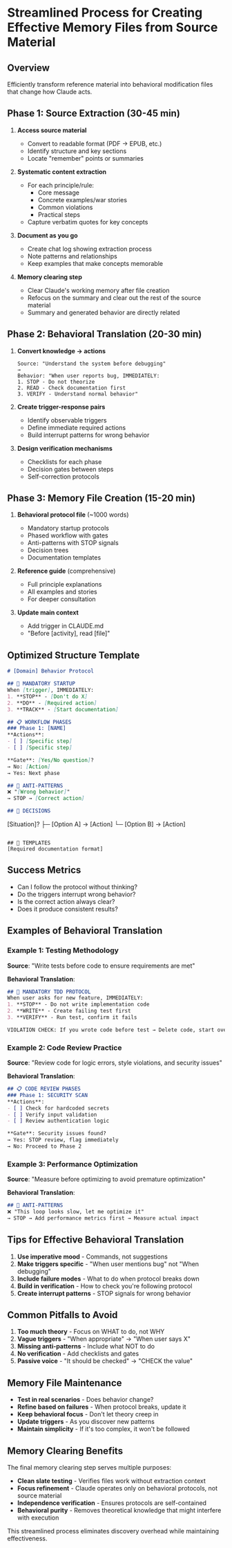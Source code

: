 # Streamlined Process for Creating Effective Memory Files from Source Material

## Overview
Efficiently transform reference material into behavioral modification files that change how Claude acts.

## Phase 1: Source Extraction (30-45 min)
1. **Access source material**
   - Convert to readable format (PDF → EPUB, etc.)
   - Identify structure and key sections
   - Locate "remember" points or summaries

2. **Systematic content extraction**
   - For each principle/rule:
     - Core message
     - Concrete examples/war stories
     - Common violations
     - Practical steps
   - Capture verbatim quotes for key concepts

3. **Document as you go**
   - Create chat log showing extraction process
   - Note patterns and relationships
   - Keep examples that make concepts memorable

4. **Memory clearing step**
   - Clear Claude's working memory after file creation
   - Refocus on the summary and clear out the rest of the source material
   - Summary and generated behavior are directly related

## Phase 2: Behavioral Translation (20-30 min)
1. **Convert knowledge → actions**
   ```
   Source: "Understand the system before debugging"
   →
   Behavior: "When user reports bug, IMMEDIATELY:
   1. STOP - Do not theorize
   2. READ - Check documentation first
   3. VERIFY - Understand normal behavior"
   ```

2. **Create trigger-response pairs**
   - Identify observable triggers
   - Define immediate required actions
   - Build interrupt patterns for wrong behavior

3. **Design verification mechanisms**
   - Checklists for each phase
   - Decision gates between steps
   - Self-correction protocols

## Phase 3: Memory File Creation (15-20 min)
1. **Behavioral protocol file** (~1000 words)
   - Mandatory startup protocols
   - Phased workflow with gates
   - Anti-patterns with STOP signals
   - Decision trees
   - Documentation templates

2. **Reference guide** (comprehensive)
   - Full principle explanations
   - All examples and stories
   - For deeper consultation

3. **Update main context**
   - Add trigger in CLAUDE.md
   - "Before [activity], read [file]"

## Optimized Structure Template

```markdown
# [Domain] Behavior Protocol

## 🛑 MANDATORY STARTUP
When [trigger], IMMEDIATELY:
1. **STOP** - [Don't do X]
2. **DO** - [Required action]
3. **TRACK** - [Start documentation]

## 📋 WORKFLOW PHASES
### Phase 1: [NAME]
**Actions**:
- [ ] [Specific step]
- [ ] [Specific step]

**Gate**: [Yes/No question]?
→ No: [Action]
→ Yes: Next phase

## 🚫 ANTI-PATTERNS
❌ "[Wrong behavior]"
→ STOP → [Correct action]

## 🔄 DECISIONS
```
[Situation]?
├─ [Option A] → [Action]
└─ [Option B] → [Action]
```

## 📝 TEMPLATES
[Required documentation format]
```

## Success Metrics
- Can I follow the protocol without thinking?
- Do the triggers interrupt wrong behavior?
- Is the correct action always clear?
- Does it produce consistent results?

## Examples of Behavioral Translation

### Example 1: Testing Methodology
**Source**: "Write tests before code to ensure requirements are met"

**Behavioral Translation**:
```markdown
## 🛑 MANDATORY TDD PROTOCOL
When user asks for new feature, IMMEDIATELY:
1. **STOP** - Do not write implementation code
2. **WRITE** - Create failing test first
3. **VERIFY** - Run test, confirm it fails

VIOLATION CHECK: If you wrote code before test → Delete code, start over
```

### Example 2: Code Review Practice
**Source**: "Review code for logic errors, style violations, and security issues"

**Behavioral Translation**:
```markdown
## 📋 CODE REVIEW PHASES
### Phase 1: SECURITY SCAN
**Actions**:
- [ ] Check for hardcoded secrets
- [ ] Verify input validation
- [ ] Review authentication logic

**Gate**: Security issues found?
→ Yes: STOP review, flag immediately
→ No: Proceed to Phase 2
```

### Example 3: Performance Optimization
**Source**: "Measure before optimizing to avoid premature optimization"

**Behavioral Translation**:
```markdown
## 🚫 ANTI-PATTERNS
❌ "This loop looks slow, let me optimize it"
→ STOP → Add performance metrics first → Measure actual impact
```

## Tips for Effective Behavioral Translation

1. **Use imperative mood** - Commands, not suggestions
2. **Make triggers specific** - "When user mentions bug" not "When debugging"
3. **Include failure modes** - What to do when protocol breaks down
4. **Build in verification** - How to check you're following protocol
5. **Create interrupt patterns** - STOP signals for wrong behavior

## Common Pitfalls to Avoid

1. **Too much theory** - Focus on WHAT to do, not WHY
2. **Vague triggers** - "When appropriate" → "When user says X"
3. **Missing anti-patterns** - Include what NOT to do
4. **No verification** - Add checklists and gates
5. **Passive voice** - "It should be checked" → "CHECK the value"

## Memory File Maintenance

- **Test in real scenarios** - Does behavior change?
- **Refine based on failures** - When protocol breaks, update it
- **Keep behavioral focus** - Don't let theory creep in
- **Update triggers** - As you discover new patterns
- **Maintain simplicity** - If it's too complex, it won't be followed

## Memory Clearing Benefits

The final memory clearing step serves multiple purposes:
- **Clean slate testing** - Verifies files work without extraction context
- **Focus refinement** - Claude operates only on behavioral protocols, not source material
- **Independence verification** - Ensures protocols are self-contained
- **Behavioral purity** - Removes theoretical knowledge that might interfere with execution

This streamlined process eliminates discovery overhead while maintaining effectiveness.
